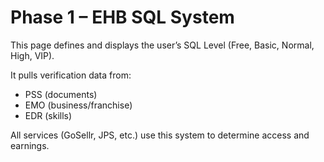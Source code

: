 # Phase 1 – EHB SQL System

This page defines and displays the user’s SQL Level (Free, Basic, Normal, High, VIP).

It pulls verification data from:
- PSS (documents)
- EMO (business/franchise)
- EDR (skills)

All services (GoSellr, JPS, etc.) use this system to determine access and earnings.